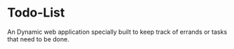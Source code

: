 # Todo-List
An Dynamic web application specially built to keep track of errands or tasks that need to be done.
